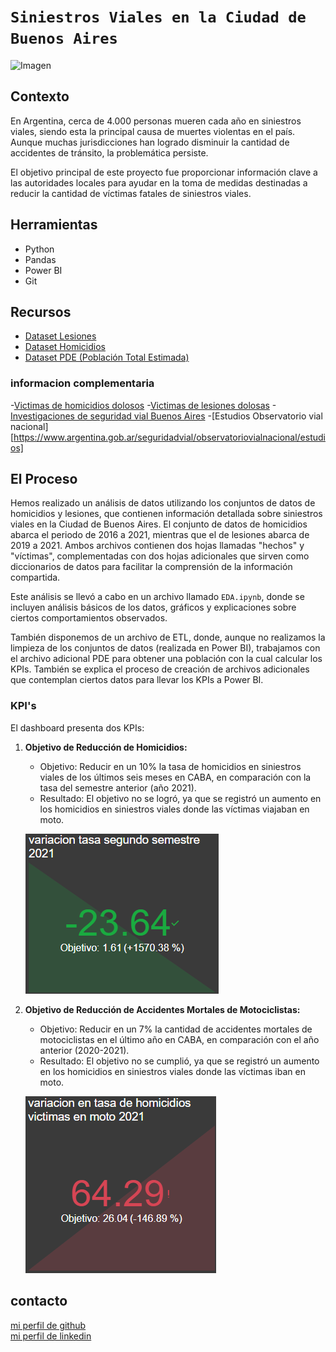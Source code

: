 # **`Siniestros Viales en la Ciudad de Buenos Aires`**

![Imagen](https://camo.githubusercontent.com/c89e484e93d62f006114729075599dc6d77933f4eb199f15e0189a5180f4a973/68747470733a2f2f7374617469632e6c616a6f726e61646165737461646f64656d657869636f2e636f6d2f77702d636f6e74656e742f75706c6f6164732f323032322f30382f53696e69657374726f732d7669616c65732e6a7067)

## Contexto

En Argentina, cerca de 4.000 personas mueren cada año en siniestros viales, siendo esta la principal causa de muertes violentas en el país. Aunque muchas jurisdicciones han logrado disminuir la cantidad de accidentes de tránsito, la problemática persiste.

El objetivo principal de este proyecto fue proporcionar información clave a las autoridades locales para ayudar en la toma de medidas destinadas a reducir la cantidad de víctimas fatales de siniestros viales.

## Herramientas

- Python
- Pandas
- Power BI
- Git

## Recursos

- [Dataset Lesiones](https://data.buenosaires.gob.ar/dataset/victimas-siniestros-viales)
- [Dataset Homicidios](https://data.buenosaires.gob.ar/dataset/victimas-siniestros-viales)
- [Dataset PDE (Población Total Estimada)](https://www.estadisticaciudad.gob.ar/eyc/?p=76599)

### informacion complementaria
-[Victimas de homicidios dolosos](https://www.indec.gob.ar/indec/web/Nivel4-Tema-4-34-108)
-[Victimas de lesiones dolosas](https://www.indec.gob.ar/indec/web/Nivel4-Tema-4-34-108)
-[Investigaciones de seguridad vial Buenos Aires](https://buenosaires.gob.ar/jefaturadegabinete/movilidad/investigaciones-de-seguridad-vial)
-[Estudios Observatorio vial nacional][https://www.argentina.gob.ar/seguridadvial/observatoriovialnacional/estudios]


## El Proceso

Hemos realizado un análisis de datos utilizando los conjuntos de datos de homicidios y lesiones, que contienen información detallada sobre siniestros viales en la Ciudad de Buenos Aires. El conjunto de datos de homicidios abarca el periodo de 2016 a 2021, mientras que el de lesiones abarca de 2019 a 2021. Ambos archivos contienen dos hojas llamadas "hechos" y "víctimas", complementadas con dos hojas adicionales que sirven como diccionarios de datos para facilitar la comprensión de la información compartida.

Este análisis se llevó a cabo en un archivo llamado `EDA.ipynb`, donde se incluyen análisis básicos de los datos, gráficos y explicaciones sobre ciertos comportamientos observados.

También disponemos de un archivo de ETL, donde, aunque no realizamos la limpieza de los conjuntos de datos (realizada en Power BI), trabajamos con el archivo adicional PDE para obtener una población con la cual calcular los KPIs. También se explica el proceso de creación de archivos adicionales que contemplan ciertos datos para llevar los KPIs a Power BI.

### KPI's

El dashboard presenta dos KPIs:

1. **Objetivo de Reducción de Homicidios:**
   - Objetivo: Reducir en un 10% la tasa de homicidios en siniestros viales de los últimos seis meses en CABA, en comparación con la tasa del semestre anterior (año 2021).
   - Resultado: El objetivo no se logró, ya que se registró un aumento en los homicidios en siniestros viales donde las víctimas viajaban en moto.
     
   ![KPI 1](src/kpi_1.png)

2. **Objetivo de Reducción de Accidentes Mortales de Motociclistas:**
   - Objetivo: Reducir en un 7% la cantidad de accidentes mortales de motociclistas en el último año en CABA, en comparación con el año anterior (2020-2021).
   - Resultado: El objetivo no se cumplió, ya que se registró un aumento en los homicidios en siniestros viales donde las víctimas iban en moto.
     
   ![KPI 2](src/kpi_2.png)

## contacto

<span><a href="https://github.com/tDelbarco">mi perfil de github</a></span>
<br>
<span><a href="https://www.linkedin.com/in/tomás-del-barco-b74337229/">mi perfil de linkedin</a></span>

